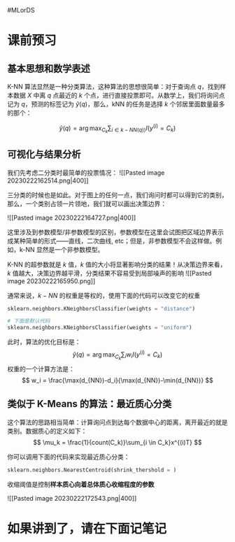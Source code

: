 #MLorDS 
# 课前预习

## 基本思想和数学表述
K-NN 算法显然是一种分类算法，这种算法的思想很简单：对于查询点 $q$，找到样本数据 $X$ 中离 $q$ 点最近的 $k$ 个点，进行直接投票即可。从数学上，我们将询问点记为 $q$，预测的标签记为 $\hat y(q)$，那么，kNN 的任务是选择 $k$ 个邻居里面数量最多的那个：

$$
\hat y(q) = \arg \max_{C_k} \sum_{i\in k-NN(q))} I(y^{(i)} = C_k)
$$

## 可视化与结果分析
我们先考虑二分类时最简单的投票情况：
![[Pasted image 20230222162514.png|400]]

三分类的时候也是如此。对于图上的任何一点，我们询问时都可以得到它的类别，那么，一个类别占领一片领地，我们就可以画出决策边界：

![[Pasted image 20230222164727.png|400]]

这里涉及到参数模型/非参数模型的区别，参数模型在这里会试图把区域边界表示成某种简单的形式——直线，二次曲线, etc；但是，非参数模型不会这样做。例如，k-NN 显然是一个非参数模型。

K-NN 的超参数就是 $k$ 值，$k$ 值的大小将显著影响分类的结果！从决策边界来看，$k$ 值越大，决策边界越平滑，分类结果不容易受到局部噪声的影响
![[Pasted image 20230222165950.png]]

通常来说，$k-NN$ 的权重是等权的，使用下面的代码可以改变它的权重
```python
sklearn.neighbors.KNeighborsClassifier(weights = "distance")

# 下面是默认代码
sklearn.neighbors.KNeighborsClassifier(weights = "uniform")
```
此时，算法的优化目标是：
$$
\hat y(q) = \arg \max_{C_k} \sum_i w_iI(y^{(i)}= C_k)
$$
权重的一个计算方法是：
$$
w_i = \frac{\max(d_{NN})-d_i}{\max(d_{NN})-\min(d_{NN})}
$$

## 类似于 K-Means 的算法：最近质心分类
这个算法的思路相当简单：计算询问点到达每个数据中心的距离，离开最近的就是类别。数据质心的定义如下：
$$
\mu_k = \frac{1}{count(C_k)}\sum_{i \in C_k}x^{(i)T}
$$

你可以调用下面的代码来实现最近质心分类：
```python
sklearn.neighbors.NearestCentroid(shrink_thershold = )
```
收缩阈值是控制**样本质心向着总体质心收缩程度的参数**

![[Pasted image 20230222172543.png|400]]


# 如果讲到了，请在下面记笔记

